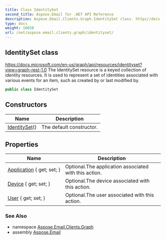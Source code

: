```yaml
---
title: Class IdentitySet
second_title: Aspose.Email for .NET API Reference
description: Aspose.Email.Clients.Graph.IdentitySet class. https//docs.microsoft.com/enus/graph/api/resources/identitysetviewgraphrest1.0 The IdentitySet resource is a keyed collection of identity resources. It is used to represent a set of identities associated with various events for an item such as created by or last modified by
type: docs
weight: 16020
url: /net/aspose.email.clients.graph/identityset/
---
```

## IdentitySet class

https://docs.microsoft.com/en-us/graph/api/resources/identityset?view=graph-rest-1.0 The IdentitySet resource is a keyed collection of identity resources. It is used to represent a set of identities associated with various events for an item, such as created by or last modified by.

```csharp
public class IdentitySet
```

## Constructors

| Name | Description |
| --- | --- |
| [IdentitySet](identityset/)() | The default constructor. |

## Properties

| Name | Description |
| --- | --- |
| [Application](../../aspose.email.clients.graph/identityset/application/) { get; set; } | Optional.The application associated with this action. |
| [Device](../../aspose.email.clients.graph/identityset/device/) { get; set; } | Optional.The device associated with this action. |
| [User](../../aspose.email.clients.graph/identityset/user/) { get; set; } | Optional.The user associated with this action. |

### See Also

* namespace [Aspose.Email.Clients.Graph](../../aspose.email.clients.graph/)
* assembly [Aspose.Email](../../)


